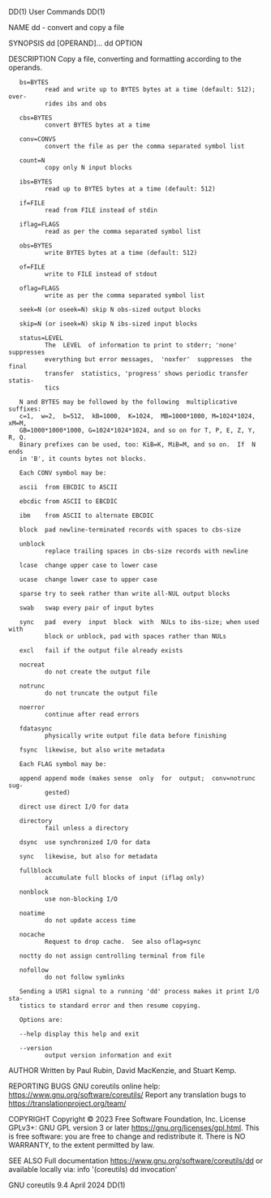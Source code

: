 DD(1)                            User Commands                           DD(1)

NAME
       dd - convert and copy a file

SYNOPSIS
       dd [OPERAND]...
       dd OPTION

DESCRIPTION
       Copy a file, converting and formatting according to the operands.

       bs=BYTES
              read and write up to BYTES bytes at a time (default: 512); over‐
              rides ibs and obs

       cbs=BYTES
              convert BYTES bytes at a time

       conv=CONVS
              convert the file as per the comma separated symbol list

       count=N
              copy only N input blocks

       ibs=BYTES
              read up to BYTES bytes at a time (default: 512)

       if=FILE
              read from FILE instead of stdin

       iflag=FLAGS
              read as per the comma separated symbol list

       obs=BYTES
              write BYTES bytes at a time (default: 512)

       of=FILE
              write to FILE instead of stdout

       oflag=FLAGS
              write as per the comma separated symbol list

       seek=N (or oseek=N) skip N obs-sized output blocks

       skip=N (or iseek=N) skip N ibs-sized input blocks

       status=LEVEL
              The  LEVEL  of information to print to stderr; 'none' suppresses
              everything but error messages,  'noxfer'  suppresses  the  final
              transfer  statistics, 'progress' shows periodic transfer statis‐
              tics

       N and BYTES may be followed by the following  multiplicative  suffixes:
       c=1,  w=2,  b=512,  kB=1000,  K=1024,  MB=1000*1000, M=1024*1024, xM=M,
       GB=1000*1000*1000, G=1024*1024*1024, and so on for T, P, E, Z, Y, R, Q.
       Binary prefixes can be used, too: KiB=K, MiB=M, and so on.  If  N  ends
       in 'B', it counts bytes not blocks.

       Each CONV symbol may be:

       ascii  from EBCDIC to ASCII

       ebcdic from ASCII to EBCDIC

       ibm    from ASCII to alternate EBCDIC

       block  pad newline-terminated records with spaces to cbs-size

       unblock
              replace trailing spaces in cbs-size records with newline

       lcase  change upper case to lower case

       ucase  change lower case to upper case

       sparse try to seek rather than write all-NUL output blocks

       swab   swap every pair of input bytes

       sync   pad  every  input  block  with  NULs to ibs-size; when used with
              block or unblock, pad with spaces rather than NULs

       excl   fail if the output file already exists

       nocreat
              do not create the output file

       notrunc
              do not truncate the output file

       noerror
              continue after read errors

       fdatasync
              physically write output file data before finishing

       fsync  likewise, but also write metadata

       Each FLAG symbol may be:

       append append mode (makes sense  only  for  output;  conv=notrunc  sug‐
              gested)

       direct use direct I/O for data

       directory
              fail unless a directory

       dsync  use synchronized I/O for data

       sync   likewise, but also for metadata

       fullblock
              accumulate full blocks of input (iflag only)

       nonblock
              use non-blocking I/O

       noatime
              do not update access time

       nocache
              Request to drop cache.  See also oflag=sync

       noctty do not assign controlling terminal from file

       nofollow
              do not follow symlinks

       Sending a USR1 signal to a running 'dd' process makes it print I/O sta‐
       tistics to standard error and then resume copying.

       Options are:

       --help display this help and exit

       --version
              output version information and exit

AUTHOR
       Written by Paul Rubin, David MacKenzie, and Stuart Kemp.

REPORTING BUGS
       GNU coreutils online help: <https://www.gnu.org/software/coreutils/>
       Report any translation bugs to <https://translationproject.org/team/>

COPYRIGHT
       Copyright  ©  2023  Free Software Foundation, Inc.  License GPLv3+: GNU
       GPL version 3 or later <https://gnu.org/licenses/gpl.html>.
       This is free software: you are free  to  change  and  redistribute  it.
       There is NO WARRANTY, to the extent permitted by law.

SEE ALSO
       Full documentation <https://www.gnu.org/software/coreutils/dd>
       or available locally via: info '(coreutils) dd invocation'

GNU coreutils 9.4                 April 2024                             DD(1)
